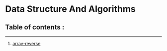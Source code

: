 
# Data Structure And Algorithms

## Table of contents  :
---

1. [array-reverse](https://balqeesalfasatlah.github.io/data-structures-and-algorithm/array-reverse)


